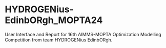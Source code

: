 # HYDROGENius-EdinbORgh_MOPTA24
User Interface and Report for 16th AIMMS-MOPTA Optimization Modelling Competition from team HYDROGENius EdinbORgh.

